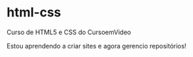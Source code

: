 # html-css
 Curso de HTML5 e CSS do CursoemVideo

 Estou aprendendo a criar sites e agora gerencio repositórios!
